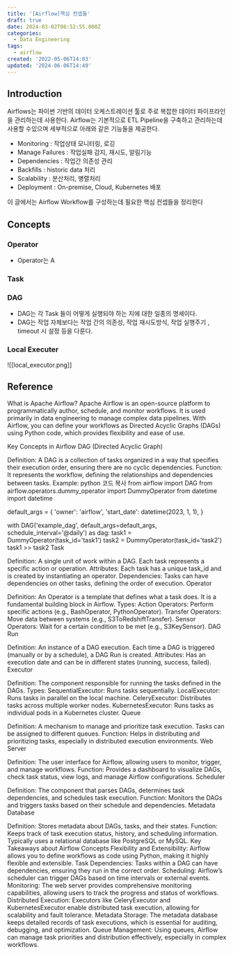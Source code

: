 ```yaml
---
title: '[Airflow]핵심 컨셉들'
draft: true
date: 2024-03-02T06:52:55.000Z
categories:
  - Data Engineering
tags:
  - airflow
created: '2022-05-06T14:03'
updated: '2024-06-06T14:49'
---
```

<!--

이미지 넣는법

![](images/02_de/이미지경로.png)

-->

## Introduction

Airflows는 파이썬 기반의 데이터 오케스트레이션 툴로 주로 복잡한 데이터 파이프라인을 관리하는데 사용한다.
Airflow는 기본적으로 ETL Pipeline을 구축하고 관리하는데 사용할 수있으며 세부적으로 아래와 같은 기능들을 제공한다.

- Monitoring : 작업상태 모니터링, 로깅
- Manage Failures : 작업실패 감지, 재시도, 알림기능
- Dependencies : 작업간 의존성 관리
- Backfills : historic data 처리
- Scalability : 분산처리, 병렬처리
- Deployment : On-premise, Cloud, Kubernetes 배포

이 글에서는 Airflow Workflow를 구성하는데 필요한 핵심 컨셉들을 정리한다

## Concepts

### Operator

- Operator는 A

### Task

### DAG

- DAG는 각 Task 들이 어떻게 실행되야 하는 지에 대한 일종의 명세이다.
- DAG는 작업 자체보다는 작업 간의 의존성, 작업 재시도방식, 작업 실행주기 , timeout 시 설정 등을 다룬다.

### Local Executer

![[local_executor.png]]

## Reference

What is Apache Airflow?
Apache Airflow is an open-source platform to programmatically author, schedule, and monitor workflows. It is used primarily in data engineering to manage complex data pipelines. With Airflow, you can define your workflows as Directed Acyclic Graphs (DAGs) using Python code, which provides flexibility and ease of use.

Key Concepts in Airflow
DAG (Directed Acyclic Graph)

Definition: A DAG is a collection of tasks organized in a way that specifies their execution order, ensuring there are no cyclic dependencies.
Function: It represents the workflow, defining the relationships and dependencies between tasks.
Example:
python
코드 복사
from airflow import DAG
from airflow.operators.dummy_operator import DummyOperator
from datetime import datetime

default_args = {
'owner': 'airflow',
'start_date': datetime(2023, 1, 1),
}

with DAG('example_dag', default_args=default_args, schedule_interval='@daily') as dag:
task1 = DummyOperator(task_id='task1')
task2 = DummyOperator(task_id='task2')
task1 >> task2
Task

Definition: A single unit of work within a DAG. Each task represents a specific action or operation.
Attributes: Each task has a unique task_id and is created by instantiating an operator.
Dependencies: Tasks can have dependencies on other tasks, defining the order of execution.
Operator

Definition: An Operator is a template that defines what a task does. It is a fundamental building block in Airflow.
Types:
Action Operators: Perform specific actions (e.g., BashOperator, PythonOperator).
Transfer Operators: Move data between systems (e.g., S3ToRedshiftTransfer).
Sensor Operators: Wait for a certain condition to be met (e.g., S3KeySensor).
DAG Run

Definition: An instance of a DAG execution. Each time a DAG is triggered (manually or by a schedule), a DAG Run is created.
Attributes: Has an execution date and can be in different states (running, success, failed).
Executor

Definition: The component responsible for running the tasks defined in the DAGs.
Types:
SequentialExecutor: Runs tasks sequentially.
LocalExecutor: Runs tasks in parallel on the local machine.
CeleryExecutor: Distributes tasks across multiple worker nodes.
KubernetesExecutor: Runs tasks as individual pods in a Kubernetes cluster.
Queue

Definition: A mechanism to manage and prioritize task execution. Tasks can be assigned to different queues.
Function: Helps in distributing and prioritizing tasks, especially in distributed execution environments.
Web Server

Definition: The user interface for Airflow, allowing users to monitor, trigger, and manage workflows.
Function: Provides a dashboard to visualize DAGs, check task status, view logs, and manage Airflow configurations.
Scheduler

Definition: The component that parses DAGs, determines task dependencies, and schedules task execution.
Function: Monitors the DAGs and triggers tasks based on their schedule and dependencies.
Metadata Database

Definition: Stores metadata about DAGs, tasks, and their states.
Function: Keeps track of task execution status, history, and scheduling information. Typically uses a relational database like PostgreSQL or MySQL.
Key Takeaways about Airflow Concepts
Flexibility and Extensibility: Airflow allows you to define workflows as code using Python, making it highly flexible and extensible.
Task Dependencies: Tasks within a DAG can have dependencies, ensuring they run in the correct order.
Scheduling: Airflow’s scheduler can trigger DAGs based on time intervals or external events.
Monitoring: The web server provides comprehensive monitoring capabilities, allowing users to track the progress and status of workflows.
Distributed Execution: Executors like CeleryExecutor and KubernetesExecutor enable distributed task execution, allowing for scalability and fault tolerance.
Metadata Storage: The metadata database keeps detailed records of task executions, which is essential for auditing, debugging, and optimization.
Queue Management: Using queues, Airflow can manage task priorities and distribution effectively, especially in complex workflows.

